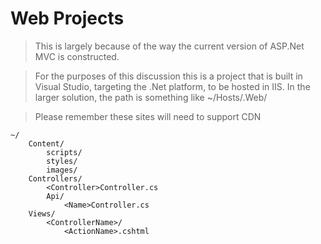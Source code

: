 # Web Projects

> This is largely because of the way the current version of ASP.Net MVC is constructed.

> For the purposes of this discussion this is a project that is built in Visual Studio, targeting the .Net platform, to be hosted in IIS. In the larger solution, the path is something like ~/Hosts/<Proj>.Web/

> Please remember these sites will need to support CDN

```
~/
    Content/
        scripts/
        styles/
        images/
    Controllers/
        <Controller>Controller.cs
        Api/
            <Name>Controller.cs
    Views/
        <ControllerName>/
            <ActionName>.cshtml
```